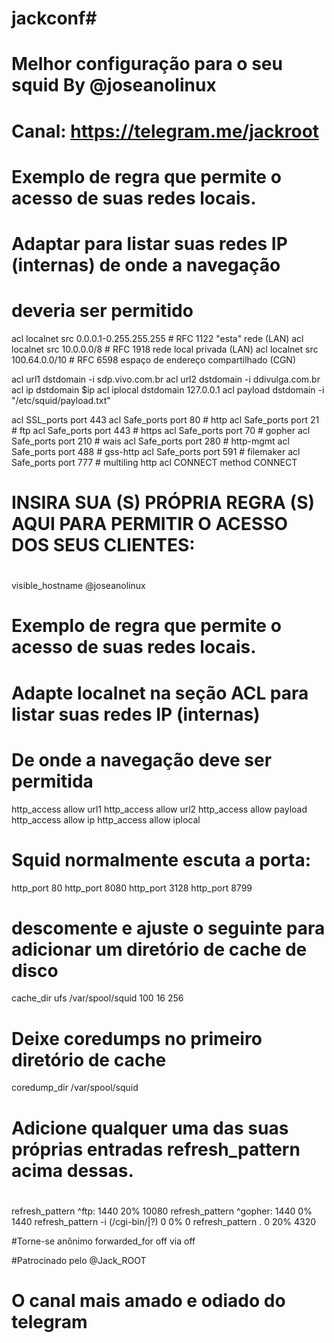# jackconf#
# Melhor configuração para o seu squid By @joseanolinux
#
# Canal: https://telegram.me/jackroot
#

# Exemplo de regra que permite o acesso de suas redes locais.
# Adaptar para listar suas redes IP (internas) de onde a navegação
# deveria ser permitido

acl localnet src 0.0.0.1-0.255.255.255  # RFC 1122 "esta" rede (LAN)
acl localnet src 10.0.0.0/8             # RFC 1918 rede local privada (LAN)
acl localnet src 100.64.0.0/10          # RFC 6598 espaço de endereço compartilhado (CGN)

acl url1 dstdomain -i sdp.vivo.com.br
acl url2 dstdomain -i ddivulga.com.br
acl ip dstdomain $ip
acl iplocal dstdomain 127.0.0.1
acl payload dstdomain -i "/etc/squid/payload.txt"

acl SSL_ports port 443
acl Safe_ports port 80          # http
acl Safe_ports port 21          # ftp
acl Safe_ports port 443         # https
acl Safe_ports port 70          # gopher
acl Safe_ports port 210         # wais
acl Safe_ports port 280         # http-mgmt
acl Safe_ports port 488         # gss-http
acl Safe_ports port 591         # filemaker
acl Safe_ports port 777         # multiling http
acl CONNECT method CONNECT

#
# INSIRA SUA (S) PRÓPRIA REGRA (S) AQUI PARA PERMITIR O ACESSO DOS SEUS CLIENTES:
#
visible_hostname @joseanolinux

# Exemplo de regra que permite o acesso de suas redes locais.
# Adapte localnet na seção ACL para listar suas redes IP (internas)
# De onde a navegação deve ser permitida
http_access allow url1
http_access allow url2
http_access allow payload
http_access allow ip
http_access allow iplocal

# Squid normalmente escuta a porta:
http_port 80
http_port 8080
http_port 3128
http_port 8799

# descomente e ajuste o seguinte para adicionar um diretório de cache de disco
cache_dir ufs /var/spool/squid 100 16 256

# Deixe coredumps no primeiro diretório de cache
coredump_dir /var/spool/squid

#
# Adicione qualquer uma das suas próprias entradas refresh_pattern acima dessas.
#
refresh_pattern ^ftp:           1440    20%     10080
refresh_pattern ^gopher:        1440    0%      1440
refresh_pattern -i (/cgi-bin/|\?) 0     0%      0
refresh_pattern .               0       20%     4320

#Torne-se anônimo 
forwarded_for off
via off

#Patrocinado pelo @Jack_ROOT
# O canal mais amado e odiado do telegram
